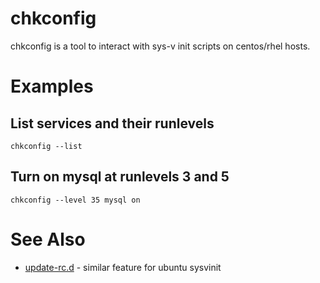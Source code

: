 # chkconfig

chkconfig is a tool to interact with sys-v init scripts on centos/rhel hosts.

# Examples

## List services and their runlevels

`chkconfig --list`

## Turn on mysql at runlevels 3 and 5

`chkconfig --level 35 mysql on`

# See Also

- [update-rc.d](update-rc.d) - similar feature for ubuntu sysvinit
